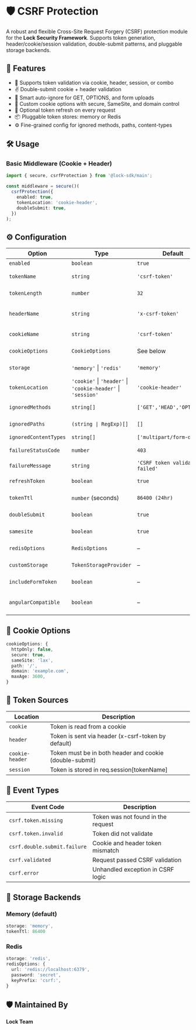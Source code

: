 # 🛡️ CSRF Protection

A robust and flexible Cross-Site Request Forgery (CSRF) protection module for the **Lock Security Framework**. Supports token generation, header/cookie/session validation, double-submit patterns, and pluggable storage backends.

## 🚀 Features

- 🔐 Supports token validation via cookie, header, session, or combo
- ✌️ Double-submit cookie + header validation
- 🧠 Smart auto-ignore for GET, OPTIONS, and form uploads
- 🍪 Custom cookie options with secure, SameSite, and domain control
- 🔄 Optional token refresh on every request
- 📦 Pluggable token stores: memory or Redis
- ⚙️ Fine-grained config for ignored methods, paths, content-types

## 🛠 Usage

### Basic Middleware (Cookie + Header)

```ts
import { secure, csrfProtection } from '@lock-sdk/main';

const middleware = secure()(
  csrfProtection({
    enabled: true,
    tokenLocation: 'cookie-header',
    doubleSubmit: true,
  })
);
```

## ⚙️ Configuration

| Option                | Type                                                         | Default                          | Description                                        |
| --------------------- | ------------------------------------------------------------ | -------------------------------- | -------------------------------------------------- |
| `enabled`             | `boolean`                                                    | `true`                           | Toggle protection                                  |
| `tokenName`           | `string`                                                     | `'csrf-token'`                   | Token name (used in cookie/header/session)         |
| `tokenLength`         | `number`                                                     | `32`                             | Length of generated token                          |
| `headerName`          | `string`                                                     | `'x-csrf-token'`                 | Header to check when using header or cookie-header |
| `cookieName`          | `string`                                                     | `'csrf-token'`                   | Cookie name for token (if applicable)              |
| `cookieOptions`       | `CookieOptions`                                              | See below                        | Customization for Set-Cookie                       |
| `storage`             | `'memory'` \| `'redis'`                                      | `'memory'`                       | Backend for token persistence                      |
| `tokenLocation`       | `'cookie'` \| `'header'` \| `'cookie-header'` \| `'session'` | `'cookie-header'`                | Where to expect/return token                       |
| `ignoredMethods`      | `string[]`                                                   | `['GET','HEAD','OPTIONS']`       | Skip token check for these methods                 |
| `ignoredPaths`        | `(string \| RegExp)[]`                                       | `[]`                             | Skip token check for these routes                  |
| `ignoredContentTypes` | `string[]`                                                   | `['multipart/form-data']`        | Skip check for uploads                             |
| `failureStatusCode`   | `number`                                                     | `403`                            | Response status on failure                         |
| `failureMessage`      | `string`                                                     | `'CSRF token validation failed'` | Response message                                   |
| `refreshToken`        | `boolean`                                                    | `true`                           | Regenerate token on each request                   |
| `tokenTtl`            | `number` (seconds)                                           | `86400 (24hr)`                   | Expiry duration for stored tokens                  |
| `doubleSubmit`        | `boolean`                                                    | `true`                           | Enforce cookie + header match                      |
| `samesite`            | `boolean`                                                    | `true`                           | Apply SameSite cookie flags                        |
| `redisOptions`        | `RedisOptions`                                               | –                                | Redis connection settings                          |
| `customStorage`       | `TokenStorageProvider`                                       | –                                | Provide your own storage logic                     |
| `includeFormToken`    | `boolean`                                                    | –                                | (Coming soon) Inject token into forms              |
| `angularCompatible`   | `boolean`                                                    | –                                | (Coming soon) Support Angular's $http token style  |

## 🍪 Cookie Options

```ts
cookieOptions: {
  httpOnly: false,
  secure: true,
  sameSite: 'lax',
  path: '/',
  domain: 'example.com',
  maxAge: 3600,
}
```

## 📡 Token Sources

| Location        | Description                                             |
| --------------- | ------------------------------------------------------- |
| `cookie`        | Token is read from a cookie                             |
| `header`        | Token is sent via header (x-csrf-token by default)      |
| `cookie-header` | Token must be in both header and cookie (double-submit) |
| `session`       | Token is stored in req.session[tokenName]               |

## 📛 Event Types

| Event Code                   | Description                        |
| ---------------------------- | ---------------------------------- |
| `csrf.token.missing`         | Token was not found in the request |
| `csrf.token.invalid`         | Token did not validate             |
| `csrf.double.submit.failure` | Cookie and header token mismatch   |
| `csrf.validated`             | Request passed CSRF validation     |
| `csrf.error`                 | Unhandled exception in CSRF logic  |

## 🧩 Storage Backends

### Memory (default)

```ts
storage: 'memory',
tokenTtl: 86400
```

### Redis

```ts
storage: 'redis',
redisOptions: {
  url: 'redis://localhost:6379',
  password: 'secret',
  keyPrefix: 'csrf:',
}
```

## 🛡 Maintained By

**Lock Team**
